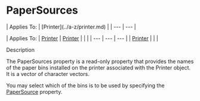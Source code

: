




<h1 class="heading"><span class="name">PaperSources</span></h1>
| Applies To: | [Printer](../a-z/printer.md) |
| --- | ---  |

| Applies To: | [Printer](../a-z/printer.md) | [Printer](../a-z/printer.md) |  |  |
| --- | --- | ---  |
| [Printer](../a-z/printer.md) |  |  |


Description


The PaperSources property is a read-only property that provides the names of the paper bins installed on the printer associated with the Printer object. It is a vector of character vectors.


You may select which of the bins is to be used by specifying the [PaperSource](../a-z/papersource.md) property.



